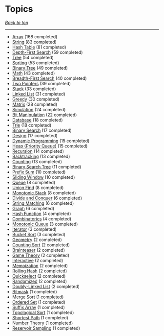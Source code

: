 # Topics

*[Back to top](<../README.md>)*

------

- [Array](<by_topic/Array.md>) (168 completed)
- [String](<by_topic/String.md>) (83 completed)
- [Hash Table](<by_topic/Hash Table.md>) (81 completed)
- [Depth-First Search](<by_topic/Depth-First Search.md>) (59 completed)
- [Tree](<by_topic/Tree.md>) (54 completed)
- [Sorting](<by_topic/Sorting.md>) (53 completed)
- [Binary Tree](<by_topic/Binary Tree.md>) (49 completed)
- [Math](<by_topic/Math.md>) (43 completed)
- [Breadth-First Search](<by_topic/Breadth-First Search.md>) (40 completed)
- [Two Pointers](<by_topic/Two Pointers.md>) (39 completed)
- [Stack](<by_topic/Stack.md>) (33 completed)
- [Linked List](<by_topic/Linked List.md>) (31 completed)
- [Greedy](<by_topic/Greedy.md>) (30 completed)
- [Matrix](<by_topic/Matrix.md>) (28 completed)
- [Simulation](<by_topic/Simulation.md>) (24 completed)
- [Bit Manipulation](<by_topic/Bit Manipulation.md>) (22 completed)
- [Database](<by_topic/Database.md>) (18 completed)
- [Trie](<by_topic/Trie.md>) (18 completed)
- [Binary Search](<by_topic/Binary Search.md>) (17 completed)
- [Design](<by_topic/Design.md>) (17 completed)
- [Dynamic Programming](<by_topic/Dynamic Programming.md>) (15 completed)
- [Heap (Priority Queue)](<by_topic/Heap (Priority Queue).md>) (15 completed)
- [Recursion](<by_topic/Recursion.md>) (14 completed)
- [Backtracking](<by_topic/Backtracking.md>) (13 completed)
- [Counting](<by_topic/Counting.md>) (13 completed)
- [Binary Search Tree](<by_topic/Binary Search Tree.md>) (11 completed)
- [Prefix Sum](<by_topic/Prefix Sum.md>) (10 completed)
- [Sliding Window](<by_topic/Sliding Window.md>) (10 completed)
- [Queue](<by_topic/Queue.md>) (8 completed)
- [Union Find](<by_topic/Union Find.md>) (8 completed)
- [Monotonic Stack](<by_topic/Monotonic Stack.md>) (8 completed)
- [Divide and Conquer](<by_topic/Divide and Conquer.md>) (6 completed)
- [String Matching](<by_topic/String Matching.md>) (6 completed)
- [Graph](<by_topic/Graph.md>) (6 completed)
- [Hash Function](<by_topic/Hash Function.md>) (4 completed)
- [Combinatorics](<by_topic/Combinatorics.md>) (4 completed)
- [Monotonic Queue](<by_topic/Monotonic Queue.md>) (3 completed)
- [Iterator](<by_topic/Iterator.md>) (3 completed)
- [Bucket Sort](<by_topic/Bucket Sort.md>) (3 completed)
- [Geometry](<by_topic/Geometry.md>) (2 completed)
- [Counting Sort](<by_topic/Counting Sort.md>) (2 completed)
- [Brainteaser](<by_topic/Brainteaser.md>) (2 completed)
- [Game Theory](<by_topic/Game Theory.md>) (2 completed)
- [Interactive](<by_topic/Interactive.md>) (2 completed)
- [Memoization](<by_topic/Memoization.md>) (2 completed)
- [Rolling Hash](<by_topic/Rolling Hash.md>) (2 completed)
- [Quickselect](<by_topic/Quickselect.md>) (2 completed)
- [Randomized](<by_topic/Randomized.md>) (2 completed)
- [Doubly-Linked List](<by_topic/Doubly-Linked List.md>) (2 completed)
- [Bitmask](<by_topic/Bitmask.md>) (1 completed)
- [Merge Sort](<by_topic/Merge Sort.md>) (1 completed)
- [Ordered Set](<by_topic/Ordered Set.md>) (1 completed)
- [Suffix Array](<by_topic/Suffix Array.md>) (1 completed)
- [Topological Sort](<by_topic/Topological Sort.md>) (1 completed)
- [Shortest Path](<by_topic/Shortest Path.md>) (1 completed)
- [Number Theory](<by_topic/Number Theory.md>) (1 completed)
- [Reservoir Sampling](<by_topic/Reservoir Sampling.md>) (1 completed)
